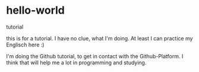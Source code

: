 # hello-world
tutorial

this is for a tutorial.
I have no clue, what I'm doing.
At least I can practice my Englisch here :)

I'm doing the Github tutorial, to get in contact with the Github-Platform.
I think that will help me a lot in programming and studying.
